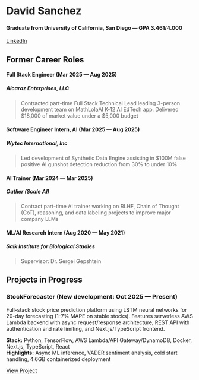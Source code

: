# David Sanchez
#### Graduate from University of California, San Diego — GPA 3.461/4.000
[LinkedIn](https://www.linkedin.com/davchez)

## Former Career Roles
#### Full Stack Engineer (Mar 2025 — Aug 2025)
##### Alcaraz Enterprises, LLC
> Contracted part-time Full Stack Technical Lead leading 3-person development team on MathLolaAI K-12 AI EdTech app.  Delivered $18,000 of market value under a $5,000 budget

#### Software Engineer Intern, AI (Mar 2025 — Aug 2025)
##### Wytec International, Inc
> Led development of Synthetic Data Engine assisting in $100M false positive AI gunshot detection reduction from 30% to under 10%

#### AI Trainer (Mar 2024 — Mar 2025)
##### Outlier (Scale AI)
> Contract part-time AI trainer working on RLHF, Chain of Thought (CoT), reasoning, and data labeling projects to improve major company LLMs

#### ML/AI Research Intern (Aug 2020 — May 2021)
##### Salk Institute for Biological Studies
> Supervisor: Dr. Sergei Gepshtein

## Projects in Progress

### StockForecaster (New development: Oct 2025 — Present)
Full-stack stock price prediction platform using LSTM neural networks for 20-day forecasting (1-7% MAPE on stable stocks). Features serverless AWS Lambda backend with async request/response architecture, REST API with authentication and rate limiting, and Next.js/TypeScript frontend.

**Stack:** Python, TensorFlow, AWS Lambda/API Gateway/DynamoDB, Docker, Next.js, TypeScript, React  
**Highlights:** Async ML inference, VADER sentiment analysis, cold start handling, 4.6GB containerized deployment

[View Project](https://github.com/davchez/stockforecaster)
